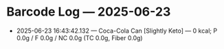 # Barcode Log — 2025-06-23

- 2025-06-23 16:43:42.132 — Coca-Cola Can [Slightly Keto] — 0 kcal; P 0.0g / F 0.0g / NC 0.0g (TC 0.0g, Fiber 0.0g)
